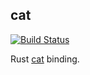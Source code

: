 ## cat

[![Build Status](https://travis-ci.org/uuhan/cat-rs.svg?branch=develop)](https://travis-ci.org/uuhan/cat-rs)

Rust [cat](https://github.com/dianping/cat#6199dd55e0d8b1d61f08f0a9ebe9281b9f6a6e2a) binding.
